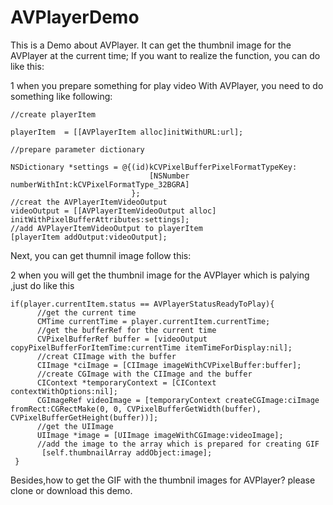 # AVPlayerDemo
This is a Demo about AVPlayer. It can get the thumbnil image for the AVPlayer at the current time;
If you want to realize the function, you can do like this:

1  when you prepare something for play video With AVPlayer, you need to do something like following:

    //create playerItem

    playerItem  = [[AVPlayerItem alloc]initWithURL:url];

    //prepare parameter dictionary

    NSDictionary *settings = @{(id)kCVPixelBufferPixelFormatTypeKey: 
                                   [NSNumber numberWithInt:kCVPixelFormatType_32BGRA]
                               };
    //creat the AVPlayerItemVideoOutput
    videoOutput = [[AVPlayerItemVideoOutput alloc] initWithPixelBufferAttributes:settings];
    //add AVPlayerItemVideoOutput to playerItem
    [playerItem addOutput:videoOutput];
Next, you can get thumnil image follow this:

2  when you will get the thumbnil image for the AVPlayer which is palying ,just do like this

    if(player.currentItem.status == AVPlayerStatusReadyToPlay){
          //get the current time
          CMTime currentTime = player.currentItem.currentTime;
          //get the bufferRef for the current time
          CVPixelBufferRef buffer = [videoOutput copyPixelBufferForItemTime:currentTime itemTimeForDisplay:nil];
          //creat CIImage with the buffer
          CIImage *ciImage = [CIImage imageWithCVPixelBuffer:buffer];
          //create CGImage with the CIImage and the buffer
          CIContext *temporaryContext = [CIContext contextWithOptions:nil];
          CGImageRef videoImage = [temporaryContext createCGImage:ciImage fromRect:CGRectMake(0, 0, CVPixelBufferGetWidth(buffer), CVPixelBufferGetHeight(buffer))];
          //get the UIImage
          UIImage *image = [UIImage imageWithCGImage:videoImage];
          //add the image to the array which is prepared for creating GIF
           [self.thumbnailArray addObject:image];
     }
Besides,how to get the GIF with the thumbnil images for AVPlayer? please clone or download this demo.
